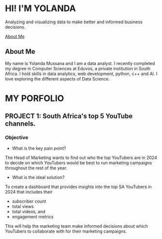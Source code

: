 
# HI! I'M YOLANDA

Analyzing and visualizing data to make better and informed business decisions.

[About Me](#about-me)

## About Me
My name is Yolanda Mussana and I am a data analyst. I recently completed my degree in Computer Sciences at Eduvos, a private institution in South Africa. I hold skills in data analytics, web development, python, c++ and AI. I love exploring the different aspects of Data Science.

# MY PORFOLIO
## PROJECT 1: South Africa's top 5 YouTube channels.


### Objective 

- What is the key pain point? 

The Head of Marketing wants to find out who the top YouTubers are in 2024 to decide on which YouTubers would be best to run marketing campaigns throughout the rest of the year.


- What is the ideal solution? 

To create a dashboard that provides insights into the top SA YouTubers in 2024 that includes their 
- subscriber count
- total views
- total videos, and
- engagement metrics

This will help the marketing team make informed decisions about which YouTubers to collaborate with for their marketing campaigns.


